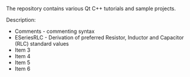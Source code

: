 The repository contains various Qt C++ tutorials and sample projects.

Description:
    
* Comments - commenting syntax
* ESeriesRLC - Derivation of preferred Resistor, Inductor and Capacitor (RLC) standard values
* Item 3
* Item 4
* Item 5
* Item 6
 
